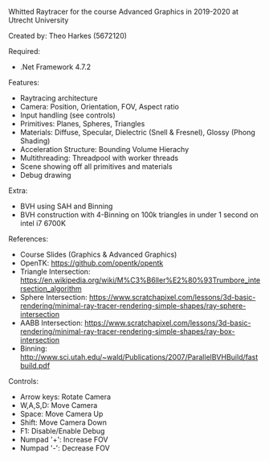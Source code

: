 Whitted Raytracer for the course Advanced Graphics in 2019-2020 at Utrecht University

Created by:
Theo Harkes (5672120)

Required:
- .Net Framework 4.7.2

Features:
- Raytracing architecture
- Camera: Position, Orientation, FOV, Aspect ratio
- Input handling (see controls)
- Primitives: Planes, Spheres, Triangles
- Materials: Diffuse, Specular, Dielectric (Snell & Fresnel), Glossy (Phong Shading)
- Acceleration Structure: Bounding Volume Hierachy
- Multithreading: Threadpool with worker threads
- Scene showing off all primitives and materials
- Debug drawing

Extra:
- BVH using SAH and Binning
- BVH construction with 4-Binning on 100k triangles in under 1 second on intel i7 6700K

References:
- Course Slides (Graphics & Advanced Graphics)
- OpenTK: https://github.com/opentk/opentk
- Triangle Intersection: https://en.wikipedia.org/wiki/M%C3%B6ller%E2%80%93Trumbore_intersection_algorithm
- Sphere Intersection: https://www.scratchapixel.com/lessons/3d-basic-rendering/minimal-ray-tracer-rendering-simple-shapes/ray-sphere-intersection
- AABB Intersection: https://www.scratchapixel.com/lessons/3d-basic-rendering/minimal-ray-tracer-rendering-simple-shapes/ray-box-intersection
- Binning: http://www.sci.utah.edu/~wald/Publications/2007/ParallelBVHBuild/fastbuild.pdf

Controls:
- Arrow keys:   Rotate Camera
- W,A,S,D:      Move Camera
- Space:        Move Camera Up
- Shift:        Move Camera Down
- F1:           Disable/Enable Debug
- Numpad '+':   Increase FOV
- Numpad '-':   Decrease FOV